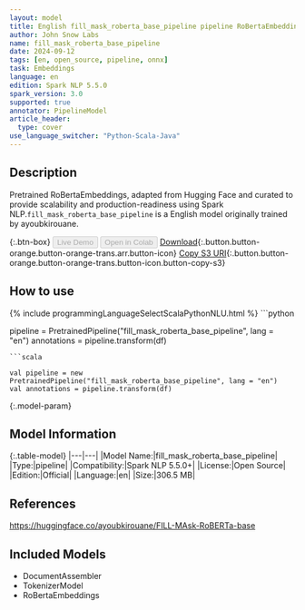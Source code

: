 ```yaml
---
layout: model
title: English fill_mask_roberta_base_pipeline pipeline RoBertaEmbeddings from ayoubkirouane
author: John Snow Labs
name: fill_mask_roberta_base_pipeline
date: 2024-09-12
tags: [en, open_source, pipeline, onnx]
task: Embeddings
language: en
edition: Spark NLP 5.5.0
spark_version: 3.0
supported: true
annotator: PipelineModel
article_header:
  type: cover
use_language_switcher: "Python-Scala-Java"
---
```


## Description

Pretrained RoBertaEmbeddings, adapted from Hugging Face and curated to provide scalability and production-readiness using Spark NLP.`fill_mask_roberta_base_pipeline` is a English model originally trained by ayoubkirouane.

{:.btn-box}
<button class="button button-orange" disabled>Live Demo</button>
<button class="button button-orange" disabled>Open in Colab</button>
[Download](https://s3.amazonaws.com/auxdata.johnsnowlabs.com/public/models/fill_mask_roberta_base_pipeline_en_5.5.0_3.0_1726109560054.zip){:.button.button-orange.button-orange-trans.arr.button-icon}
[Copy S3 URI](s3://auxdata.johnsnowlabs.com/public/models/fill_mask_roberta_base_pipeline_en_5.5.0_3.0_1726109560054.zip){:.button.button-orange.button-orange-trans.button-icon.button-copy-s3}

## How to use



<div class="tabs-box" markdown="1">
{% include programmingLanguageSelectScalaPythonNLU.html %}
```python

pipeline = PretrainedPipeline("fill_mask_roberta_base_pipeline", lang = "en")
annotations =  pipeline.transform(df)   

```
```scala

val pipeline = new PretrainedPipeline("fill_mask_roberta_base_pipeline", lang = "en")
val annotations = pipeline.transform(df)

```
</div>

{:.model-param}
## Model Information

{:.table-model}
|---|---|
|Model Name:|fill_mask_roberta_base_pipeline|
|Type:|pipeline|
|Compatibility:|Spark NLP 5.5.0+|
|License:|Open Source|
|Edition:|Official|
|Language:|en|
|Size:|306.5 MB|

## References

https://huggingface.co/ayoubkirouane/FILL-MAsk-RoBERTa-base

## Included Models

- DocumentAssembler
- TokenizerModel
- RoBertaEmbeddings